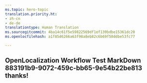 ```yaml
---
ms.topic: hero-topic
translation.priority.ht:
- zh-cn
- de-de
translationtype: Human Translation
ms.sourcegitcommit: 4ba14c61f5e59822569df1ef139bdbe15361dc20
ms.openlocfilehash: a1f85d6266a63f98a8eb82c6b69f58ddbe53fc77

---
```

## OpenLocalization Workflow Test MarkDown 883191b9-9072-459c-bb65-9e54b22be813 thanks!



<!--HONumber=Aug16_HO4-->


